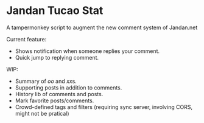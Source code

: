 # Jandan Tucao Stat
A tampermonkey script to augment the new comment system of Jandan.net

Current feature:
- Shows notification when someone replies your comment.
- Quick jump to replying comment.

WIP:
- Summary of *oo* and *xx*s.
- Supporting posts in addition to comments.
- History lib of comments and posts.
- Mark favorite posts/comments.
- Crowd-defined tags and filters (requiring sync server, involving CORS, might not be pratical)
